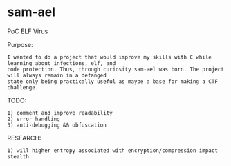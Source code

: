 # sam-ael
PoC ELF Virus


Purpose:

	I wanted to do a project that would improve my skills with C while learning about infections, elf, and 
	code protection. Thus, through curiosity sam-ael was born. The project will always remain in a defanged 
	state only being practically useful as maybe a base for making a CTF challenge.

TODO:

	1) comment and improve readability
	2) error handling
	3) anti-debugging && obfuscation
	
RESEARCH:

	1) will higher entropy associated with encryption/compression impact stealth
